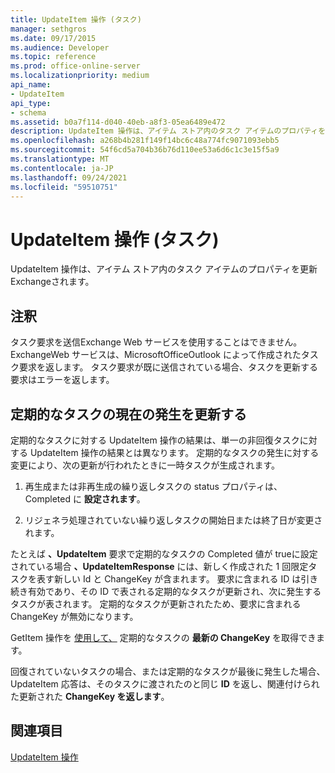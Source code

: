 ```yaml
---
title: UpdateItem 操作 (タスク)
manager: sethgros
ms.date: 09/17/2015
ms.audience: Developer
ms.topic: reference
ms.prod: office-online-server
ms.localizationpriority: medium
api_name:
- UpdateItem
api_type:
- schema
ms.assetid: b0a7f114-d040-40eb-a8f3-05ea6489e472
description: UpdateItem 操作は、アイテム ストア内のタスク アイテムのプロパティを更新Exchangeされます。
ms.openlocfilehash: a268b4b281f149f14bc6c48a774fc9071093ebb5
ms.sourcegitcommit: 54f6cd5a704b36b76d110ee53a6d6c1c3e15f5a9
ms.translationtype: MT
ms.contentlocale: ja-JP
ms.lasthandoff: 09/24/2021
ms.locfileid: "59510751"
---
```

# <a name="updateitem-operation-task"></a>UpdateItem 操作 (タスク)

UpdateItem 操作は、アイテム ストア内のタスク アイテムのプロパティを更新Exchangeされます。
  
## <a name="remarks"></a>注釈

タスク要求を送信Exchange Web サービスを使用することはできません。 ExchangeWeb サービスは、MicrosoftOfficeOutlook によって作成されたタスク要求を返します。 タスク要求が既に送信されている場合、タスクを更新する要求はエラーを返します。
  
## <a name="updating-the-current-occurrence-of-a-recurring-task"></a>定期的なタスクの現在の発生を更新する

定期的なタスクに対する UpdateItem 操作の結果は、単一の非回復タスクに対する UpdateItem 操作の結果とは異なります。 定期的なタスクの発生に対する変更により、次の更新が行われたときに一時タスクが生成されます。
  
1. 再生成または非再生成の繰り返しタスクの status プロパティは、Completed に **設定されます**。
    
2. リジェネラ処理されていない繰り返しタスクの開始日または終了日が変更されます。
    
たとえば **、UpdateItem** 要求で定期的なタスクの Completed 値が trueに設定されている場合 **、UpdateItemResponse** には、新しく作成された 1 回限定タスクを表す新しい Id と ChangeKey が含まれます。 要求に含まれる ID は引き続き有効であり、その ID で表される定期的なタスクが更新され、次に発生するタスクが表されます。 定期的なタスクが更新されたため、要求に含まれる ChangeKey が無効になります。 
  
GetItem 操作を [使用して、](getitem-operation.md) 定期的なタスクの **最新の ChangeKey** を取得できます。 
  
回復されていないタスクの場合、または定期的なタスクが最後に発生した場合、UpdateItem 応答は、そのタスクに渡されたのと同じ **ID** を返し、関連付けられた更新された **ChangeKey を返します**。
  
## <a name="see-also"></a>関連項目



[UpdateItem 操作](updateitem-operation.md)


